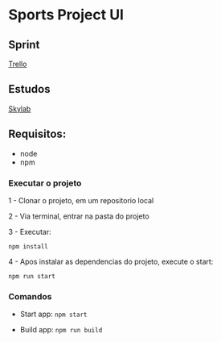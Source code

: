 # Sports Project UI

## Sprint
[Trello](https://trello.com/b/Bdg4e4Tm/sports)

## Estudos
[Skylab](https://skylab.rocketseat.com.br/node/curso-react-js/lesson/o-que-e-react-js)

## Requisitos:
- node 
- npm

### Executar o projeto

1 - Clonar o projeto, em um repositorio local

2 - Via terminal, entrar na pasta do projeto

3 - Executar:
 ```
 npm install 
 ```
 
4 - Apos instalar as dependencias do projeto, execute o start:
 ```
 npm run start
 ```

### Comandos

- Start app: 
 ``
 npm start
 ``

- Build app:
  ``
  npm run build
  ``